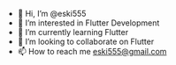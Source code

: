 - 👋 Hi, I’m @eski555
- 👀 I’m interested in Flutter Development
- 🌱 I’m currently learning Flutter
- 💞️ I’m looking to collaborate on <Null>Flutter
- 📫 How to reach me eski555@gmail.com

<!---
eski555/eski555 is a ✨ special ✨ repository because its `README.md` (this file) appears on your GitHub profile.
You can click the Preview link to take a look at your changes.
--->
